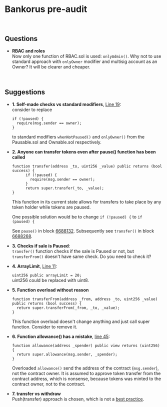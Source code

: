 # Bankorus pre-audit

<br>

## Questions

- **RBAC and roles**
<br>Now only one function of RBAC.sol is used: `onlyAdmin()`. Why not to use standard approach with `onlyOwner` modifier and multisig account as an Owner? 
It will be clearer and cheaper.


<br>

## Suggestions

	
- **1. Self-made checks vs standard modifiers**, [Line 19](https://github.com/BlockchainLabsNZ/bankorus_pre/blob/cbba53880d3b26e37f6c3b0840b14034ca4159d3/contracts/bankorus.sol#L19):<br>
	consider to replace 
	
	```
	if (!paused) {
      require(msg.sender == owner);
    }
	```
	to standard modifiers `whenNotPaused()` and `onlyOwner()` from the Pausable.sol and Ownable.sol respectively.
	
- **2. Anyone can transfer tokens even after pause() function has been called**

	```
  	function transfer(address _to, uint256 _value) public returns (bool success) {
    	  if (!paused) {
            require(msg.sender == owner);
    	  }
          return super.transfer(_to, _value);
  	}
	```
	This function in its current state allows for transfers to take place by any token holder while tokens are paused.

	One possible solution would be to change `if (!paused) {` to `if (paused) {`

	See `pause()` in block [6688132](https://kovan.etherscan.io/tx/0x248e80205db524fe8af214bbcda4f58eb2550fa9e344b875416b76f491f84eac). 
Subsequently see `transfer()` in block [6688268](https://kovan.etherscan.io/tx/0xefba4b037a0af91a71b459313f7355086574fb976cc989df22433dc964b287e0).
	
- **3. Checks if sale is Paused**:<br>
	`transfer()` function checks if the sale is Paused or not, but `transferFrom()` doesn't have same check. Do you need to check it? 
	
- **4. ArrayLimit**, [Line 11](https://github.com/BlockchainLabsNZ/bankorus_pre/blob/cbba53880d3b26e37f6c3b0840b14034ca4159d3/contracts/bankorus.sol#L11):
	
	`uint256 public arrayLimit = 20;`<br>uint256 could be replaced with uint8.

- **5. Function overload without reason**<br>

	```
	function transferFrom(address _from, address _to, uint256 _value) public returns (bool success) {
      return super.transferFrom(_from, _to, _value);
	}
	```
	
	This function overload doesn't change anything and just call super function. Consider to remove it. 

- **6. Function allowance() has a mistake**, [line 45](https://github.com/BlockchainLabsNZ/bankorus_pre/blob/cbba53880d3b26e37f6c3b0840b14034ca4159d3/contracts/bankorus.sol#L45):
	
	```
  function allowance(address _spender) public view returns (uint256) {
      return super.allowance(msg.sender, _spender);
  }
	```

	Overloaded `allowance()` send the address of the contract (`msg.sender`), not the contract owner. It is assumed to approve token transfer from the contract address, which is nonsense, because tokens was minted to the contract owner, not to the contract. 

	
- **7. transfer vs withdraw**<br>Push(transfer) approach is chosen, which is not a [best practice](https://ethereum-contract-security-techniques-and-tips.readthedocs.io/en/latest/recommendations/#favor-pull-over-push-for-external-calls).  	
